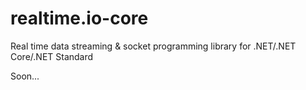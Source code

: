 # realtime.io-core
Real time data streaming &amp; socket programming library for .NET/.NET Core/.NET Standard

Soon...
